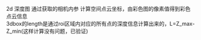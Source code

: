 2d 深度图 通过获取的相机内参  计算空间点云坐标，由彩色图的像素值得到彩色点云信息</br>
3dbox的length是通过roi区域内对应的所有点的深度信息计算出来的，L=Z_max-Z_min(这样计算没有问题，已验证)
